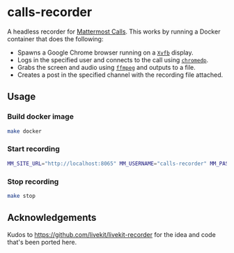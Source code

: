# calls-recorder

A headless recorder for [Mattermost Calls](https://github.com/mattermost/mattermost-plugin-calls).
This works by running a Docker container that does the following:

- Spawns a Google Chrome browser running on a [`Xvfb`](https://www.x.org/releases/X11R7.6/doc/man/man1/Xvfb.1.xhtml) display.
- Logs in the specified user and connects to the call using [`chromedp`](https://github.com/chromedp/chromedp).
- Grabs the screen and audio using [`ffmpeg`](https://ffmpeg.org) and outputs to a file.
- Creates a post in the specified channel with the recording file attached.

## Usage

### Build docker image

```sh
make docker
```

### Start recording

```sh
MM_SITE_URL="http://localhost:8065" MM_USERNAME="calls-recorder" MM_PASSWORD="" MM_TEAM_NAME="calls" MM_CHANNEL_ID="he1kbdi6kjb3fpte7og9z1zsyo" make run
```

### Stop recording

```sh
make stop
```

## Acknowledgements

Kudos to https://github.com/livekit/livekit-recorder for the idea and code that's been ported here.
